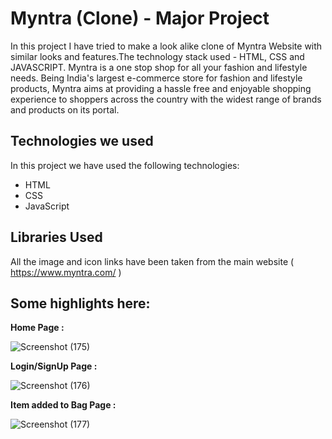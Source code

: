 # Myntra (Clone) - Major Project

In this project I have tried to make a look alike clone of Myntra Website with similar looks and features.The technology stack used - HTML, CSS and JAVASCRIPT.
Myntra is a one stop shop for all your fashion and lifestyle needs. Being India's largest e-commerce store for fashion and lifestyle products, Myntra aims at providing a hassle free and enjoyable shopping experience to shoppers across the country with the widest range of brands and products on its portal. 

## Technologies we used

In this project we have used the following technologies:

- HTML
- CSS
- JavaScript

## Libraries Used

All the image and icon links have been taken from the main website ( https://www.myntra.com/ )

## Some highlights here:

**Home Page :**

![Screenshot (175)](https://github.com/YuvrajNarayanMishra/MyntraClone_MajorProject/assets/99082388/8a0807f9-166d-4473-af23-2a9993fa09af) 

**Login/SignUp Page :**

![Screenshot (176)](https://github.com/YuvrajNarayanMishra/MyntraClone_MajorProject/assets/99082388/58d16021-8473-4886-b0e8-5274e9d6e873) 

**Item added to Bag Page :**

![Screenshot (177)](https://github.com/YuvrajNarayanMishra/MyntraClone_MajorProject/assets/99082388/7750ab70-fdc5-4096-b7f9-becb8f56ef95)
